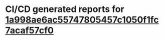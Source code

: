 # CI/CD generated reports for [1a998ae6ac55747805457c1050f1fc7acaf57cf0](https://github.com/hydephp/develop/commit/1a998ae6ac55747805457c1050f1fc7acaf57cf0)
